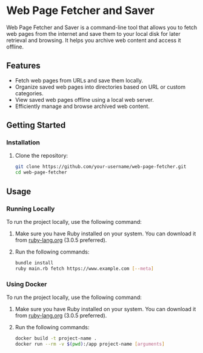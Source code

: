 # Web Page Fetcher and Saver

Web Page Fetcher and Saver is a command-line tool that allows you to fetch web pages from the internet and save them to your local disk for later retrieval and browsing. It helps you archive web content and access it offline.

## Features

- Fetch web pages from URLs and save them locally.
- Organize saved web pages into directories based on URL or custom categories.
- View saved web pages offline using a local web server.
- Efficiently manage and browse archived web content.

## Getting Started

### Installation

1. Clone the repository:
   ```sh
   git clone https://github.com/your-username/web-page-fetcher.git
   cd web-page-fetcher
## Usage

### Running Locally

To run the project locally, use the following command:

1. Make sure you have Ruby installed on your system. You can download it from [ruby-lang.org](https://www.ruby-lang.org/) (3.0.5 preferred).

2. Run the following commands:
   ```sh
   bundle install
   ruby main.rb fetch https://www.example.com [--meta]
### Using Docker

To run the project locally, use the following command:

1. Make sure you have Ruby installed on your system. You can download it from [ruby-lang.org](https://www.ruby-lang.org/) (3.0.5 preferred).

2. Run the following commands:
   ```sh
   docker build -t project-name .
   docker run --rm -v $(pwd):/app project-name [arguments]

